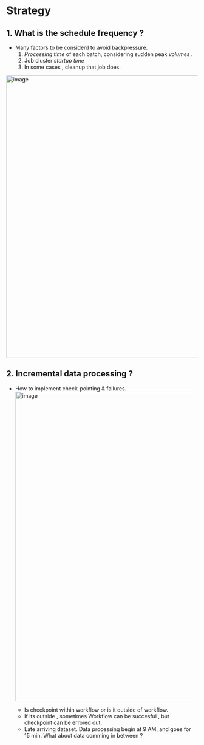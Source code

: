 # Strategy

## 1. What is the schedule frequency ?
-  Many factors to be considerd to avoid backpressure. 
    1. *Processing time* of each batch, considering sudden peak *volumes* .
    2. Job cluster *startup time*
    3. In some cases , cleanup that job does.
  <img width="743" alt="image" src="https://github.com/avin-xt/spark-structured-streaming/assets/40514147/e14416a7-8e48-4a6b-9ed5-44b72d863e39">

## 2. Incremental data processing ?
 - How to implement check-pointing & failures.
      <img width="814" alt="image" src="https://github.com/avin-xt/spark-structured-streaming/assets/40514147/de4e534b-feef-4503-845c-93eb16789cfb">

    * Is checkpoint within workflow or is it outside of workflow.
    * If its outside , sometimes Workflow can be succesful , but checkpoint can be errored out.
    * Late arriving dataset. Data processing begin at 9 AM, and goes for 15 min. What about data comming in between ?
